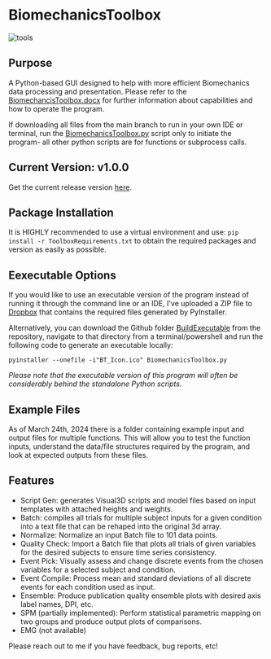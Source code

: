 # BiomechanicsToolbox

![tools](https://github.com/WaltMenke/BiomechanicsToolbox/assets/142276466/db4037b3-256a-45a1-a818-cdaae1543ac6)
## Purpose
A Python-based GUI designed to help with more efficient Biomechanics data processing and presentation.
Please refer to the [BiomechancisToolbox.docx](BiomechanicsToolbox.docx) for further information about capabilities and how to operate the program.

If downloading all files from the main branch to run in your own IDE or terminal, run the [BiomechanicsToolbox.py](BiomechanicsToolbox.py) script only to initiate the program- all other python scripts are for functions or subprocess calls.

## Current Version: v1.0.0
Get the current release version [here](https://github.com/WaltMenke/BiomechanicsToolbox/releases/tag/v1.0.0). 

## Package Installation
It is HIGHLY recommended to use a virtual environment and use:
`pip install -r ToolboxRequirements.txt` 
to obtain the required packages and version as easily as possible.

## Eexecutable Options
If you would like to use an executable version of the program instead of running it through the command line or an IDE, I've uploaded a ZIP file to [Dropbox](https://www.dropbox.com/scl/fi/ftgjmmf4ueztktae1tgce/BiomechanicsToolboxExecutable.zip?rlkey=g2syxgvrmwornxatgzvnb9s96&dl=0
) that contains the required files generated by PyInstaller.

Alternatively, you can download the Github folder [BuildExecutable](BuildExecutable) from the repository, navigate to that directory from a terminal/powershell and run the following code to generate an executable locally:

`pyinstaller --onefile -i"BT_Icon.ico" BiomechanicsToolbox.py`

_Please note that the executable version of this program will often be considerably behind the standalone Python scripts._

## Example Files
As of March 24th, 2024 there is a folder containing example input and output files for multiple functions. This will allow you to test the function inputs, understand the data/file structures required by the program, and look at expected outputs from these files.

## Features
* Script Gen: generates Visual3D scripts and model files based on input templates with attached heights and weights.
* Batch: compiles all trials for multiple subject inputs for a given condition into a text file that can be rehaped into the original 3d array.
* Normalize: Normalize an input Batch file to 101 data points.
* Quality Check: Import a Batch file that plots all trials of given variables for the desired subjects to ensure time series consistency.
* Event Pick: Visually assess and change discrete events from the chosen variables for a selected subject and condition.
* Event Compile: Process mean and standard deviations of all discrete events for each condition used as input.
* Ensemble: Produce publication quality ensemble plots with desired axis label names, DPI, etc.
* SPM (partially implemented): Perform statistical parametric mapping on two groups and produce output plots of comparisons.
* EMG (not available)

Please reach out to me if you have feedback, bug reports, etc!
